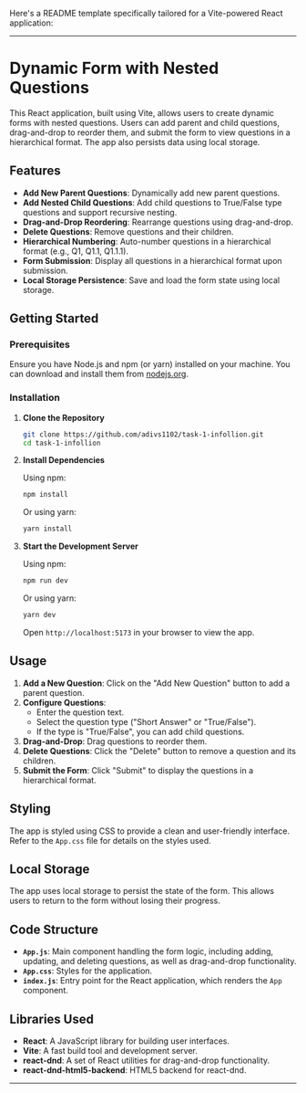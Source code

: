 Here's a README template specifically tailored for a Vite-powered React application:

---

# Dynamic Form with Nested Questions

This React application, built using Vite, allows users to create dynamic forms with nested questions. Users can add parent and child questions, drag-and-drop to reorder them, and submit the form to view questions in a hierarchical format. The app also persists data using local storage.

## Features

- **Add New Parent Questions**: Dynamically add new parent questions.
- **Add Nested Child Questions**: Add child questions to True/False type questions and support recursive nesting.
- **Drag-and-Drop Reordering**: Rearrange questions using drag-and-drop.
- **Delete Questions**: Remove questions and their children.
- **Hierarchical Numbering**: Auto-number questions in a hierarchical format (e.g., Q1, Q1.1, Q1.1.1).
- **Form Submission**: Display all questions in a hierarchical format upon submission.
- **Local Storage Persistence**: Save and load the form state using local storage.

## Getting Started

### Prerequisites

Ensure you have Node.js and npm (or yarn) installed on your machine. You can download and install them from [nodejs.org](https://nodejs.org/).

### Installation

1. **Clone the Repository**

   ```bash
   git clone https://github.com/adivs1102/task-1-infollion.git
   cd task-1-infollion
   ```

2. **Install Dependencies**

   Using npm:
   ```bash
   npm install
   ```

   Or using yarn:
   ```bash
   yarn install
   ```

3. **Start the Development Server**

   Using npm:
   ```bash
   npm run dev
   ```

   Or using yarn:
   ```bash
   yarn dev
   ```

   Open `http://localhost:5173` in your browser to view the app.

## Usage

1. **Add a New Question**: Click on the "Add New Question" button to add a parent question.
2. **Configure Questions**:
   - Enter the question text.
   - Select the question type ("Short Answer" or "True/False").
   - If the type is "True/False", you can add child questions.
3. **Drag-and-Drop**: Drag questions to reorder them.
4. **Delete Questions**: Click the "Delete" button to remove a question and its children.
5. **Submit the Form**: Click "Submit" to display the questions in a hierarchical format.

## Styling

The app is styled using CSS to provide a clean and user-friendly interface. Refer to the `App.css` file for details on the styles used.

## Local Storage

The app uses local storage to persist the state of the form. This allows users to return to the form without losing their progress.

## Code Structure

- **`App.js`**: Main component handling the form logic, including adding, updating, and deleting questions, as well as drag-and-drop functionality.
- **`App.css`**: Styles for the application.
- **`index.js`**: Entry point for the React application, which renders the `App` component.

## Libraries Used

- **React**: A JavaScript library for building user interfaces.
- **Vite**: A fast build tool and development server.
- **react-dnd**: A set of React utilities for drag-and-drop functionality.
- **react-dnd-html5-backend**: HTML5 backend for react-dnd.

---
